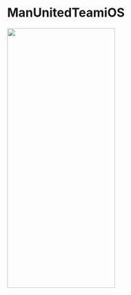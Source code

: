 # ManUnitedTeamiOS

<img src="https://user-images.githubusercontent.com/38814527/236681415-365f859e-b91e-46ca-ad4f-ee32d4b58f01.gif" width="250" height="600"/>
